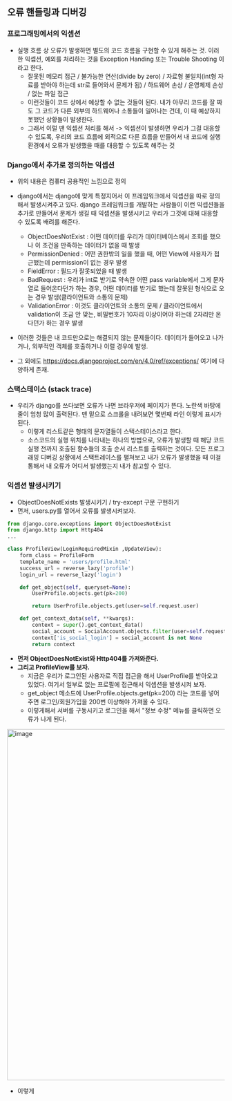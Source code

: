 ## 오류 핸들링과 디버깅

### 프로그래밍에서의 익셉션
- 실행 흐름 상 오류가 발생하면 별도의 코드 흐름을 구현할 수 있게 해주는 것. 이러한 익셉션, 예외를 처리하는 것을 Exception Handing 또는 Trouble Shooting 이라고 한다. 
  - 잘못된 메모리 접근 / 불가능한 연산(divide by zero) / 자료형 불일치(int형 자료를 받아야 하는데 str로 들어와서 문제가 됨) / 하드웨어 손상 / 운영체제 손상 / 없는 파일 접근 
  - 이런것들이 코드 상에서 예상할 수 없는 것들이 된다. 내가 아무리 코드를 잘 짜도 그 코드가 다른 외부의 하드웨어나 소통들이 일어나는 건데, 이 때 예상하지 못했던 상황들이 발생한다. 
  - 그래서 이럴 땐 익셉션 처리를 해서 -> 익셉션이 발생하면 우리가 그걸 대응할 수 있도록, 우리의 코드 흐름에 외적으로 다른 흐름을 만들어서 내 코드에 실행환경에서 오류가 발생했을 때를 대응할 수 있도록 해주는 것


### Django에서 추가로 정의하는 익셉션
- 위의 내용은 컴퓨터 공용적인 느낌으로 정의
- django에서는 django에 맞게 특정지어서 이 프레임워크에서 익셉션을 따로 정의해서 발생시켜주고 있다. django 프레임워크를 개발하는 사람들이 이런 익셉션들을 추가로 만들어서 문제가 생길 때 익셉션을 발생시키고 우리가 그것에 대해 대응할 수 있도록 배려를 해준다. 
  - ObjectDoesNotExist : 어떤 데이터를 우리가 데이터베이스에서 조회를 했으나 이 조건을 만족하는 데이터가 없을 때 발생 
  - PermissionDenied : 어떤 권한밖의 일을 했을 때, 어떤 View에 사용자가 접근했는데 permission이 없는 경우 발생
  - FieldError : 필드가 잘못되었을 때 발생
  - BadRequest : 우리가 int로 받기로 약속한 어떤 pass variable에서 그게 문자열로 들어온다던가 하는 경우, 어떤 데이터를 받기로 했는데 잘못된 형식으로 오는 경우 발생(클라이언트와 소통의 문제)
  - ValidationError : 이것도 클라이언트와 소통의 문제 / 클라이언트에서 validation이 조금 안 맞는, 비밀번호가 10자리 이상이어야 하는데 2자리만 온다던가 하는 경우 발생

- 이러한 것들은 내 코드만으로는 해결되지 않는 문제들이다. 데이터가 들어오고 나가거나, 외부적인 객체를 호출하거나 이럴 경우에 발생.
- 그 외에도 https://docs.djangoproject.com/en/4.0/ref/exceptions/ 여기에 다양하게 존재.


### 스택스테이스 (stack trace)
- 우리가 django를 쓰다보면 오류가 나면 브라우저에 페이지가 뜬다. 노란색 바탕에 줄이 엄청 많이 출력된다. 맨 밑으로 스크롤을 내려보면 몇번째 라인 이렇게 표시가 된다.
  - 이렇게 리스트같은 형태의 문자열들이 스택스테이스라고 한다. 
  - 소스코드의 실행 위치를 나타내는 하나의 방법으로, 오류가 발생할 때 해당 코드 실행 전까지 호출된 함수들의 호출 순서 리스트를 출력하는 것이다. 모든 프로그래밍 디버깅 상황에서 스택트레이스를 펼쳐보고 내가 오류가 발생했을 때 이걸 통해서 내 오류가 어디서 발생했는지 내가 참고할 수 있다. 


### 익셉션 발생시키기
- ObjectDoesNotExists 발생시키기 / try-except 구문 구현하기
- 먼저, users.py를 열어서 오류를 발생시켜보자.

```python
from django.core.exceptions import ObjectDoesNotExist
from django.http import Http404
...

class ProfileView(LoginRequiredMixin ,UpdateView):
    form_class = ProfileForm
    template_name = 'users/profile.html'
    success_url = reverse_lazy('profile')
    login_url = reverse_lazy('login')

    def get_object(self, queryset=None):
        UserProfile.objects.get(pk=200)

        return UserProfile.objects.get(user=self.request.user)

    def get_context_data(self, **kwargs):
        context = super().get_context_data()
        social_account = SocialAccount.objects.filter(user=self.request.user).first()
        context['is_social_login'] = social_account is not None
        return context

```

- **먼저 ObjectDoesNotExist와 Http404를 가져와준다.**
- **그리고 ProfileView를 보자.** 
  - 지금은 우리가 로그인된 사용자로 직접 접근을 해서 UserProfile를 받아오고 있었다. 여기서 일부로 없는 프로필에 접근해서 익셉션을 발생시켜 보자. 
  - get_object 메소드에 UserProfile.objects.get(pk=200) 라는 코드를 넣어주면 로그인/회원가입을 200번 이상해야 가져올 수 있다. 
  - 이렇게해서 서버를 구동시키고 로그인을 해서 "정보 수정" 메뉴를 클릭하면 오류가 나게 된다. 

<img width="813" alt="image" src="https://user-images.githubusercontent.com/95380638/168500914-766ab5c0-ce9f-4456-9477-b75d46546101.png">

- 이렇게 
